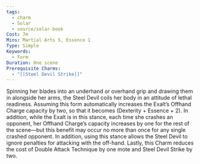 ```yaml
---
tags:
  - charm
  - Solar
  - source/solar-book
Cost: 7m
Mins: Martial Arts 5, Essence 1
Type: Simple
Keywords:
  - Form
Duration: One scene
Prerequisite Charms:
  - "[[Steel Devil Strike]]"
---
```

Spinning her blades into an underhand or overhand grip and drawing them in alongside her arms, the Steel Devil coils her body in an attitude of lethal readiness. Assuming this form automatically increases the Exalt’s Offhand Charge capacity by two, so that it becomes (Dexterity + Essence + 2). In addition, while the Exalt is in this stance, each time she crashes an opponent, her Offhand Charge’s capacity increases by one for the rest of the scene—but this benefit may occur no more than once for any single crashed opponent. In addition, using this stance allows the Steel Devil to ignore penalties for attacking with the off-hand. Lastly, this Charm reduces the cost of Double Attack Technique by one mote and Steel Devil Strike by two.